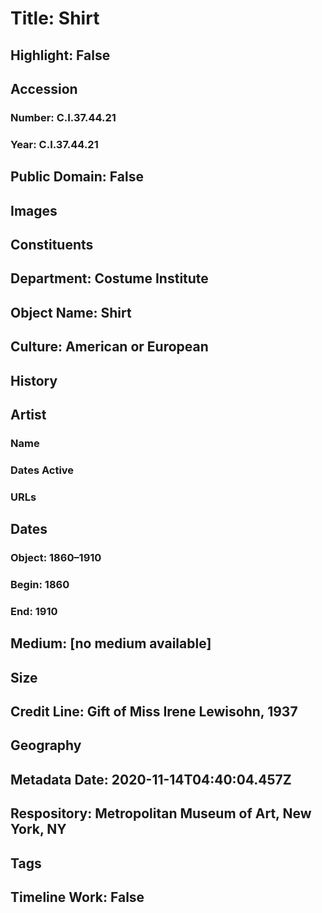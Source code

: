# Title: Shirt
## Highlight: False
## Accession
### Number: C.I.37.44.21
### Year: C.I.37.44.21
## Public Domain: False
## Images
## Constituents
## Department: Costume Institute
## Object Name: Shirt
## Culture: American or European
## History
## Artist
### Name
### Dates Active
### URLs
## Dates
### Object: 1860–1910
### Begin: 1860
### End: 1910
## Medium: [no medium available]
## Size
## Credit Line: Gift of Miss Irene Lewisohn, 1937
## Geography
## Metadata Date: 2020-11-14T04:40:04.457Z
## Respository: Metropolitan Museum of Art, New York, NY
## Tags
## Timeline Work: False